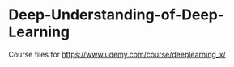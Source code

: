 # Deep-Understanding-of-Deep-Learning

Course files for https://www.udemy.com/course/deeplearning_x/
